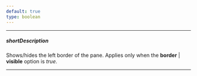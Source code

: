 ```yaml
---
default: true
type: boolean
---
```

---
##### shortDescription
Shows/hides the left border of the pane. Applies only when the **border** | **visible** option is *true*.

---
